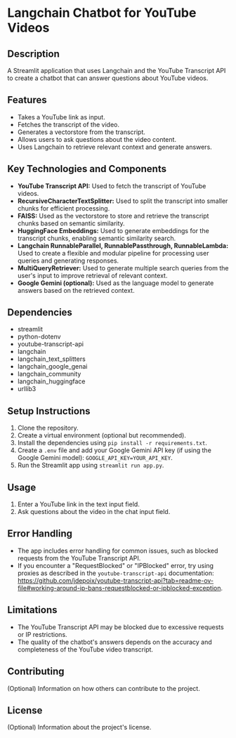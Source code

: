 # Langchain Chatbot for YouTube Videos

## Description

A Streamlit application that uses Langchain and the YouTube Transcript API to create a chatbot that can answer questions about YouTube videos.

## Features

*   Takes a YouTube link as input.
*   Fetches the transcript of the video.
*   Generates a vectorstore from the transcript.
*   Allows users to ask questions about the video content.
*   Uses Langchain to retrieve relevant context and generate answers.

## Key Technologies and Components

*   **YouTube Transcript API:** Used to fetch the transcript of YouTube videos.
*   **RecursiveCharacterTextSplitter:** Used to split the transcript into smaller chunks for efficient processing.
*   **FAISS:** Used as the vectorstore to store and retrieve the transcript chunks based on semantic similarity.
*   **HuggingFace Embeddings:** Used to generate embeddings for the transcript chunks, enabling semantic similarity search.
*   **Langchain RunnableParallel, RunnablePassthrough, RunnableLambda:** Used to create a flexible and modular pipeline for processing user queries and generating responses.
*   **MultiQueryRetriever:** Used to generate multiple search queries from the user's input to improve retrieval of relevant context.
*   **Google Gemini (optional):** Used as the language model to generate answers based on the retrieved context.

## Dependencies

*   streamlit
*   python-dotenv
*   youtube-transcript-api
*   langchain
*   langchain_text_splitters
*   langchain_google_genai
*   langchain_community
*   langchain_huggingface
*   urllib3

## Setup Instructions

1.  Clone the repository.
2.  Create a virtual environment (optional but recommended).
3.  Install the dependencies using `pip install -r requirements.txt`.
4.  Create a `.env` file and add your Google Gemini API key (if using the Google Gemini model): `GOOGLE_API_KEY=YOUR_API_KEY`.
5.  Run the Streamlit app using `streamlit run app.py`.

## Usage

1.  Enter a YouTube link in the text input field.
2.  Ask questions about the video in the chat input field.

## Error Handling

*   The app includes error handling for common issues, such as blocked requests from the YouTube Transcript API.
*   If you encounter a "RequestBlocked" or "IPBlocked" error, try using proxies as described in the `youtube-transcript-api` documentation: <https://github.com/jdepoix/youtube-transcript-api?tab=readme-ov-file#working-around-ip-bans-requestblocked-or-ipblocked-exception>.

## Limitations

*   The YouTube Transcript API may be blocked due to excessive requests or IP restrictions.
*   The quality of the chatbot's answers depends on the accuracy and completeness of the YouTube video transcript.

## Contributing

(Optional) Information on how others can contribute to the project.

## License

(Optional) Information about the project's license.
